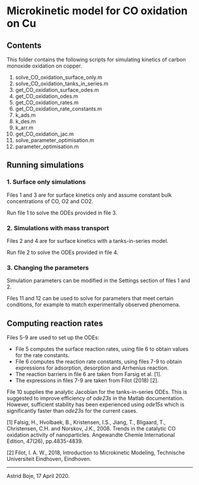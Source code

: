 # Microkinetic model for CO oxidation on Cu

## Contents

This folder contains the following scripts for simulating kinetics of carbon monoxide oxidation on copper. 
1. solve_CO_oxidation_surface_only.m
2. solve_CO_oxidation_tanks_in_series.m
3. get_CO_oxidation_surface_odes.m
4. get_CO_oxidation_odes.m
5. get_CO_oxidation_rates.m
6. get_CO_oxidation_rate_constants.m
7. k_ads.m
8. k_des.m
9. k_arr.m
10. get_CO_oxidation_jac.m
11. solve_parameter_optimisation.m
12. parameter_optimisation.m 

## Running simulations

### 1. Surface only simulations

Files 1 and 3 are for surface kinetics only and assume constant bulk concentrations of CO, O2 and CO2.  

Run file 1 to solve the ODEs provided in file 3. 

### 2. Simulations with mass transport

Files 2 and 4 are for surface kinetics with a tanks-in-series model.  

Run file 2 to solve the ODEs provided in file 4.

### 3. Changing the parameters

Simulation parameters can be modified in the Settings section of files 1 and 2.  

Files 11 and 12 can be used to solve for parameters that meet certain conditions, for example to match experimentally observed phenomena. 

## Computing reaction rates 

Files 5-9 are used to set up the ODEs:
- File 5 computes the surface reaction rates, using file 6 to obtain values for the rate constants.
- File 6 computes the reaction rate constants, using files 7-9 to obtain expressions for adsorption, desorption and Arrhenius reaction.
- The reaction barriers in file 6 are taken from Farsig et al. [1].
- The expressions in files 7-9 are taken from Filot (2018) [2].

File 10 supplies the analytic Jacobian for the tanks-in-series ODEs. This is suggested to improve efficiency of *ode23s* in the Matlab documentation. However, sufficient stability has been experienced using *ode15s* which is significantly faster than *ode23s* for the current cases. 

[1] Falsig, H., Hvolbaek, B., Kristensen, I.S., Jiang, T., Bligaard, T., Christensen, C.H. and Norskov, J.K., 2008. Trends in the catalytic CO oxidation activity of nanoparticles. Angewandte Chemie International Edition, 47(26), pp.4835-4839. 

[2] Filot, I. A. W., 2018, Introduction to Microkinetic Modeling, Technische Universiteit Eindhoven, Eindhoven. 

---

Astrid Boje, 17 April 2020.
